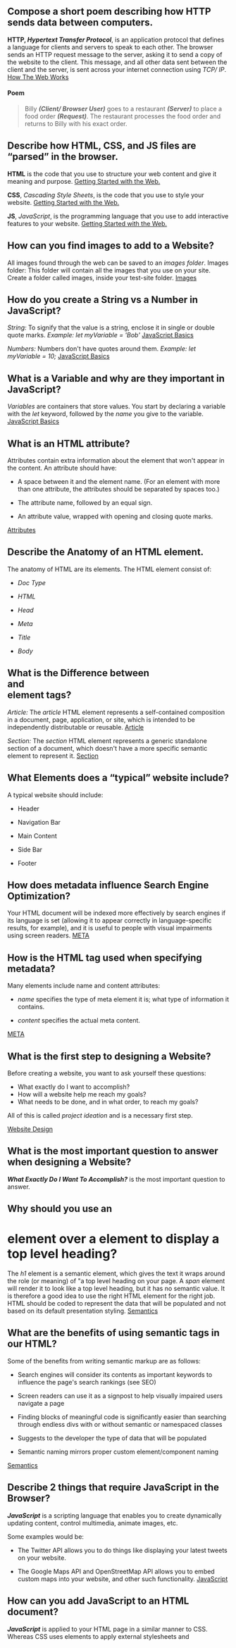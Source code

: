 ## Compose a short poem describing how HTTP sends data between computers.
**HTTP, _Hypertext Transfer Protocol_**, is an application protocol that defines a language for clients and servers to speak to each other. The browser sends an HTTP request message to the server, asking it to send a copy of the website to the client. This message, and all other data sent between the client and the server, is sent across your internet connection using _TCP/ IP_. [How The Web Works](https://developer.mozilla.org/en-US/docs/Learn/Getting_started_with_the_web/How_the_Web_works)
#### Poem
> Billy **_(Client/ Browser User)_** goes to a restaurant **_(Server)_** to place a food order **_(Request)_**. The restaurant processes the food order and returns to Billy with his exact order.

## Describe how HTML, CSS, and JS files are “parsed” in the browser.
**HTML**  is the code that you use to structure your web content and give it meaning and purpose. [Getting Started with the Web.](https://developer.mozilla.org/en-US/docs/Learn/HTML/Introduction_to_HTML)

**CSS**, _Cascading Style Sheets_, is the code that you use to style your website. [Getting Started with the Web.](https://developer.mozilla.org/en-US/docs/Learn/HTML/Introduction_to_HTML)

**JS**, _JavaScript_, is the programming language that you use to add interactive features to your website. [Getting Started with the Web.](https://developer.mozilla.org/en-US/docs/Learn/HTML/Introduction_to_HTML)

## How can you find images to add to a Website?
All images found through the web can be saved to an _images folder_. Images folder: This folder will contain all the images that you use on your site. Create a folder called images, inside your test-site folder. [Images](https://developer.mozilla.org/en-US/docs/Learn/Getting_started_with_the_web/HTML_basics)

## How do you create a String vs a Number in JavaScript?
*String:* To signify that the value is a string, enclose it in single or double quote marks. _Example: let myVariable = 'Bob'_ [JavaScript Basics](https://developer.mozilla.org/en-US/docs/Learn/Getting_started_with_the_web/JavaScript_basics)

*Numbers:* Numbers don't have quotes around them. _Example: let myVariable = 10;_ [JavaScript Basics](https://developer.mozilla.org/en-US/docs/Learn/Getting_started_with_the_web/JavaScript_basics)

## What is a Variable and why are they important in JavaScript?
*Variables* are containers that store values. You start by declaring a variable with the _let_ keyword, followed by the _name_ you give to the variable. [JavaScript Basics](https://developer.mozilla.org/en-US/docs/Learn/Getting_started_with_the_web/JavaScript_basics)

## What is an HTML attribute?
Attributes contain extra information about the element that won't appear in the content.
An attribute should have:
- A space between it and the element name. (For an element with more than one attribute, the attributes should be separated by spaces too.)

- The attribute name, followed by an equal sign.

- An attribute value, wrapped with opening and closing quote marks.

[Attributes](https://developer.mozilla.org/en-US/docs/Learn/HTML/Introduction_to_HTML/Getting_started)

## Describe the Anatomy of an HTML element.
The anatomy of HTML are its elements. The HTML element consist of:
- *Doc Type* _<!DOCTYPE html>_

- *HTML* _<html></html>_

- *Head* _<head></head>_

- *Meta* _<meta charset="utf-8">_

- *Title* _<title></title>_

- *Body* _<body></body>_

## What is the Difference between <article> and <section> element tags?
*Article:* The _article_ HTML element represents a self-contained composition in a document, page, application, or site, which is intended to be independently distributable or reusable. [Article](https://developer.mozilla.org/en-US/docs/Web/HTML/Element/article)

*Section:* The _section_ HTML element represents a generic standalone section of a document, which doesn't have a more specific semantic element to represent it. [Section](https://developer.mozilla.org/en-US/docs/Web/HTML/Element/section)

## What Elements does a “typical” website include?
A typical website should include:
- Header

- Navigation Bar

- Main Content

- Side Bar

- Footer

## How does metadata influence Search Engine Optimization?
Your HTML document will be indexed more effectively by search engines if its language is set (allowing it to appear correctly in language-specific results, for example), and it is useful to people with visual impairments using screen readers. [META](https://developer.mozilla.org/en-US/docs/Learn/HTML/Introduction_to_HTML/The_head_metadata_in_HTML)

## How is the <meta> HTML tag used when specifying metadata?
Many _<meta>_ elements include name and content attributes:
- _name_ specifies the type of meta element it is; what type of information it contains.

- _content_ specifies the actual meta content.

[META](https://developer.mozilla.org/en-US/docs/Learn/HTML/Introduction_to_HTML/The_head_metadata_in_HTML)

## What is the first step to designing a Website?
Before creating a website, you want to ask yourself these questions:
- What exactly do I want to accomplish?
- How will a website help me reach my goals?
- What needs to be done, and in what order, to reach my goals?

All of this is called *_project ideation_* and is a necessary first step.

[Website Design](https://developer.mozilla.org/en-US/docs/Learn/Common_questions/Design_and_accessibility/Thinking_before_coding)

## What is the most important question to answer when designing a Website?

**_What Exactly Do I Want To Accomplish?_** is the most important question to answer.

## Why should you use an <h1> element over a <span> element to display a top level heading?
The *_h1_* element is a semantic element, which gives the text it wraps around the role (or meaning) of "a top level heading on your page.
A *_span_* element will render it to look like a top level heading, but it has no semantic value. It is therefore a good idea to use the right HTML element for the right job.
HTML should be coded to represent the data that will be populated and not based on its default presentation styling.
[Semantics](https://developer.mozilla.org/en-US/docs/Glossary/Semantics)

## What are the benefits of using semantic tags in our HTML?
Some of the benefits from writing semantic markup are as follows:
- Search engines will consider its contents as important keywords to influence the page's search rankings (see SEO)

- Screen readers can use it as a signpost to help visually impaired users navigate a page

- Finding blocks of meaningful code is significantly easier than searching through endless divs with or without semantic or namespaced classes

- Suggests to the developer the type of data that will be populated

- Semantic naming mirrors proper custom element/component naming

[Semantics](https://developer.mozilla.org/en-US/docs/Glossary/Semantics)

## Describe 2 things that require JavaScript in the Browser?

**_JavaScript_** is a scripting language that enables you to create dynamically updating content, control multimedia, animate images, etc.

Some examples would be:
- The Twitter API allows you to do things like displaying your latest tweets on your website.

- The Google Maps API and OpenStreetMap API allows you to embed custom maps into your website, and other such functionality.
[JavaScript](https://developer.mozilla.org/en-US/docs/Learn/JavaScript/First_steps/What_is_JavaScript)

## How can you add JavaScript to an HTML document?

**_JavaScript_** is applied to your HTML page in a similar manner to CSS. Whereas CSS uses <link> elements to apply external stylesheets and <style> elements to apply internal stylesheets to HTML, JavaScript only needs one friend in the world of HTML — the <script> element.

Some different variations for adding *_JavaScript_* are:
- Internal JavaScript

- External JavaScript

[JavaScript](https://developer.mozilla.org/en-US/docs/Learn/JavaScript/First_steps/What_is_JavaScript#internal_javascript)


## Things I want to know more about
- Deeper knowledge on the functions of **_CSS, HTML, and JavaScript_**.

- Understanding the benefits of **_S.E.O._** in relations to advertisements.

- More information on how we utilize **_meta_** elements.

- Learning more about **_JavaScript_** and its application for web development.
